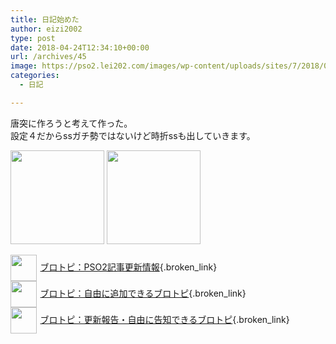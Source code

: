 ```yaml
---
title: 日記始めた
author: eizi2002
type: post
date: 2018-04-24T12:34:10+00:00
url: /archives/45
image: https://pso2.lei202.com/images/wp-content/uploads/sites/7/2018/04/pso20180225_224334_000.png
categories:
  - 日記

---
```

唐突に作ろうと考えて作った。  
設定４だからssガチ勢ではないけど時折ssも出していきます。

<img loading="lazy" class="alignnone size-thumbnail wp-image-17" src="https://pso2.lei202.com/images/wp-content/uploads/sites/7/2018/04/pso20180225_224334_000-150x150.png" alt="" width="150" height="150" srcset="https://pso2.lei202.com/images/wp-content/uploads/sites/7/2018/04/pso20180225_224334_000-150x150.png 150w, https://pso2.lei202.com/images/wp-content/uploads/sites/7/2018/04/pso20180225_224334_000-300x300.png 300w, https://pso2.lei202.com/images/wp-content/uploads/sites/7/2018/04/pso20180225_224334_000-100x100.png 100w, https://pso2.lei202.com/images/wp-content/uploads/sites/7/2018/04/pso20180225_224334_000-50x50.png 50w, https://pso2.lei202.com/images/wp-content/uploads/sites/7/2018/04/pso20180225_224334_000.png 477w" sizes="(max-width: 150px) 100vw, 150px" /> 

<img loading="lazy" class="alignnone size-thumbnail wp-image-30" src="https://pso2.lei202.com/images/wp-content/uploads/sites/7/2018/04/pso20180414_153407_007-150x150.png" alt="" width="150" height="150" /> 

[<img style="width: 3em !important; height: 3em !important; vertical-align: middle; margin-right: .4em;" src="https://blogcircle.jp/thumb/commu/163/1" />ブロトピ：PSO2記事更新情報][1]{.broken_link}  
[<img style="width: 3em !important; height: 3em !important; vertical-align: middle; margin-right: .4em;" src="https://blogcircle.jp/thumb/commu/583/3" />ブロトピ：自由に追加できるブロトピ][2]{.broken_link}  
[<img style="width: 3em !important; height: 3em !important; vertical-align: middle; margin-right: .4em;" src="https://blogcircle.jp/thumb/commu/677/2" />ブロトピ：更新報告・自由に告知できるブロトピ][3]{.broken_link}

 [1]: https://blogcircle.jp/commu/163/topic/2
 [2]: https://blogcircle.jp/commu/583/topic/6
 [3]: https://blogcircle.jp/commu/677/topic/3